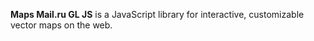 **Maps Mail.ru GL JS** is a JavaScript library for interactive, customizable vector maps on the web.
